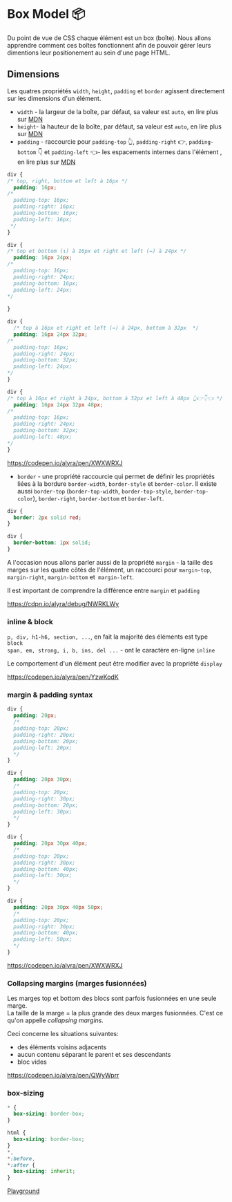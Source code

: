 # Box Model 📦

Du point de vue de CSS chaque élément est un box (boîte). Nous allons apprendre comment ces boîtes fonctionnent afin de pouvoir gérer leurs dimentions leur positionement au sein d'une page HTML.

## Dimensions

Les quatres  propriétés `width`, `height`, `padding` et `border` agissent directement sur les dimensions d'un élément.

- `width` - la largeur de la boîte, par défaut, sa valeur est `auto`, en lire plus sur [MDN](https://developer.mozilla.org/fr/docs/Web/CSS/width)
- `height`- la hauteur de la boîte, par défaut, sa valeur est `auto`, en lire plus sur [MDN](https://developer.mozilla.org/fr/docs/Web/CSS/height)
- `padding` - raccourcie pour `padding-top` 👆, `padding-right` 👉, `padding-bottom` 👇 et `padding-left` 👈- les espacements internes dans l'élément , en lire plus sur [MDN](https://developer.mozilla.org/fr/docs/Web/CSS/padding)

```css
div {
/* top, right, bottom et left à 16px */
  padding: 16px;
/*
  padding-top: 16px;
  padding-right: 16px;
  padding-bottom: 16px;
  padding-left: 16px;
 */
}
```

```css
div {
/* top et bottom (↕️) à 16px et right et left (↔️) à 24px */
  padding: 16px 24px;
/*
  padding-top: 16px;
  padding-right: 24px;
  padding-bottom: 16px;
  padding-left: 24px;
*/
  
}
```

```css
div {
  /* top à 16px et right et left (↔️) à 24px, bottom à 32px  */
  padding: 16px 24px 32px;
/*
  padding-top: 16px;
  padding-right: 24px;
  padding-bottom: 32px;
  padding-left: 24px;
*/
}
```

```css
div {
/* top à 16px et right à 24px, bottom à 32px et left à 48px 👆👉👇👈 */
  padding: 16px 24px 32px 48px;
/*
  padding-top: 16px;
  padding-right: 24px;
  padding-bottom: 32px;
  padding-left: 48px;
*/
}
```

https://codepen.io/alyra/pen/XWXWRXJ

- `border` - une propriété raccourcie qui permet de définir les propriétés liées à la bordure `border-width`, `border-style` et `border-color`. Il existe aussi `border-top` (`border-top-width`, `border-top-style`, `border-top-color`), `border-right`, `border-bottom` et `border-left`.

```css
div {
  border: 2px solid red;
}
```

```css
div {
  border-bottom: 1px solid;
}
```


A l'occasion nous allons parler aussi de la propriété `margin` - la taille des marges sur les quatre côtés de l'élément, un raccourci pour `margin-top`, `margin-right`, `margin-bottom` et` margin-left`.

Il est important de comprendre la différence entre `margin` et `padding`

https://cdpn.io/alyra/debug/NWRKLWy

### inline & block

`p, div, h1-h6, section, ...`, en fait la majorité des éléments est type `block`  
`span, em, strong, i, b, ins, del ...` - ont le caractère en-ligne `inline`

Le comportement d'un élément peut être modifier avec la propriété `display`

https://codepen.io/alyra/pen/YzwKodK

### margin & padding syntax

```css
div {
  padding: 20px;
  /*
  padding-top: 20px;
  padding-right: 20px;
  padding-bottom: 20px;
  padding-left: 20px;
  */
}
```

```css
div {
  padding: 20px 30px;
  /*
  padding-top: 20px;
  padding-right: 30px;
  padding-bottom: 20px;
  padding-left: 30px;
  */
}
```

```css
div {
  padding: 20px 30px 40px;
  /*
  padding-top: 20px;
  padding-right: 30px;
  padding-bottom: 40px;
  padding-left: 30px;
  */
}
```

```css
div {
  padding: 20px 30px 40px 50px;
  /*
  padding-top: 20px;
  padding-right: 30px;
  padding-bottom: 40px;
  padding-left: 50px;
  */
}
```

https://codepen.io/alyra/pen/XWXWRXJ

### Collapsing margins (marges fusionnées)

Les marges top et bottom des blocs sont parfois fusionnées en une seule marge.  
La taille de la marge = la plus grande des deux marges fusionnées. C'est ce qu'on appelle _collapsing margins._

Ceci concerne les situations suivantes:

- des éléments voisins adjacents
- aucun contenu séparant le parent et ses descendants
- bloc vides

https://codepen.io/alyra/pen/QWyWprr

### box-sizing

```css
* {
  box-sizing: border-box;
}
```

```css
html {
  box-sizing: border-box;
}
*,
*:before,
*:after {
  box-sizing: inherit;
}
```

[Playground](https://cdpn.io/alyra/debug/416abba364963b2efce1b467ed776f87)

